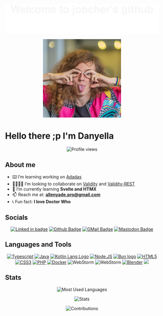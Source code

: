![Cool animation](https://raw.githubusercontent.com/BEPb/BEPb/5c63fa170d1cbbb0b1974f05a3dbe6aca3f5b7f3/assets/Bottom_up.svg)
<div align=center><img src="./6M5A0164_square.png" width=256></div>

# Hello there ;p I'm Danyella

<div align=center>


![Profile views](https://komarev.com/ghpvc/?username=movva-gpu&label=Profile%20views&style=for-the-badge&color=ff22aa)

</div>


## About me

- ⌨️ I’m learning working on [Adadas](https://github.com/movva-gpu/Adadas)
- 🫱🏻‍🫲🏼 I’m looking to collaborate on [Validity](https://github.com/movva-gpu/ValidityRE) and [Validity-REST](https://github.com/movva-gpu/Validity-REST)
- 📖 I’m currently learning **Svelte and HTMX**
- 📫 Reach me at: **<allenyade.pro@gmail.com>**
- 📞 Fun fact: **I love Doctor Who**

## Socials

<div align=center>

[![Linked in badge](https://img.shields.io/badge/LinkedIn-0A66C2?style=for-the-badge&logo=linkedin&logoColor=white)](https://www.linkedin.com/in/danyella-strikann)
[![Github Badge](https://img.shields.io/badge/GitHub-100000?style=for-the-badge&logo=github&logoColor=white)](https://github.com/movva-gpu)
[![GMail Badge](https://img.shields.io/badge/-Gmail-EA4335?style=for-the-badge&logo=gmail&logoColor=white)](mailto:allenyade.pro@gmail.com)
[![Mastodon Badge](https://img.shields.io/badge/-Mastodon-6364FF?style=for-the-badge&logo=mastodon&logoColor=white)](https://piaille.fr/@danyella_strikann)

</div>

## Languages and Tools

<div align=center>

[![Typescript](https://upload.wikimedia.org/wikipedia/commons/thumb/4/4c/Typescript_logo_2020.svg/48px-Typescript_logo_2020.svg.png)](https://www.typescriptlang.org)
[![Java](https://upload.wikimedia.org/wikipedia/fr/thumb/2/2e/Java_Logo.svg/26px-Java_Logo.svg.png)](https://www.java.com/)
[![Kotlin Lang Logo](https://upload.wikimedia.org/wikipedia/commons/thumb/3/37/Kotlin_Icon_2021.svg/48px-Kotlin_Icon_2021.svg.png)](https://kotlinlang.org/)
[![Node.JS](https://upload.wikimedia.org/wikipedia/commons/thumb/d/d9/Node.js_logo.svg/48px-Node.js_logo.svg.png)](https://nodejs.org/)
<a href="https://bun.sh"><img src="https://bun.sh/logo.svg" width="48" height="48" alt="Bun logo"></a>
[![HTML5](https://upload.wikimedia.org/wikipedia/commons/thumb/6/61/HTML5_logo_and_wordmark.svg/48px-HTML5_logo_and_wordmark.svg.png)](https://html.spec.whatwg.org/multipage/)
[![CSS3](https://upload.wikimedia.org/wikipedia/commons/thumb/d/d5/CSS3_logo_and_wordmark.svg/34px-CSS3_logo_and_wordmark.svg.png)](https://www.w3.org/Style/CSS/)
[![PHP](https://upload.wikimedia.org/wikipedia/commons/thumb/2/27/PHP-logo.svg/48px-PHP-logo.svg.png)](https://php.net)
[<img src=https://www.docker.com/wp-content/uploads/2023/04/cropped-Docker-favicon-192x192.png width=48 alt=Docker>](https://www.docker.com/)
![WebStorm](https://upload.wikimedia.org/wikipedia/commons/thumb/c/c0/WebStorm_Icon.svg/48px-WebStorm_Icon.svg.png)
![WebStorm](https://upload.wikimedia.org/wikipedia/commons/thumb/9/9c/IntelliJ_IDEA_Icon.svg/48px-IntelliJ_IDEA_Icon.svg.png)
[![Blender](https://upload.wikimedia.org/wikipedia/commons/thumb/0/0c/Blender_logo_no_text.svg/48px-Blender_logo_no_text.svg.png)](https://blender.org/)
[<img src=https://git-scm.com/images/logos/downloads/Git-Icon-1788C.png width=48>](https://git-scm.com/)

</div>

## Stats

<div align=center>

![Most Used Languages](https://github-readme-stats.vercel.app/api/top-langs/?username=movva-gpu&langs_count=3)

![Stats](https://github-readme-stats.vercel.app/api?username=movva-gpu&show_icons=true&locale=en)

![Contributions](https://github-readme-streak-stats.herokuapp.com/?user=movva-gpu)

</div>
